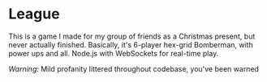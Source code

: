 League
======
This is a game I made for my group of friends as a Christmas present, but never actually finished. Basically, it's 6-player hex-grid Bomberman, with power ups and all. Node.js with WebSockets for real-time play.

*Warning:* Mild profanity littered throughout codebase, you've been warned
